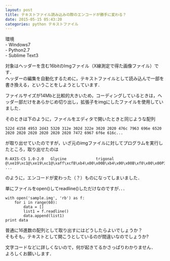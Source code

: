 ```yaml
---
layout: post
title: テキストファイル読み込みの際のエンコードが勝手に変わる？
date: 2015-05-15 05:43:20
categories: python テキストファイル
---
```

<p>環境<br>
- Windows7<br>
- Python2.7<br>
- Sublime Text3</p>

<p>対象はヘッダーを含む16bitのImgファイル（X線測定で得た画像ファイル）です．<br>
ヘッダーの編集を自動化するために，テキストファイルとして読み込んで一部を書き換える，ということをしようとしています．</p>

<p>ファイルサイズが14Mbと比較的大きいため，コーディングしているときは，ヘッダー部だけをあらかじめ切り出し，拡張子をimgにしたファイルを使用していました．</p>

<p>そのときは下のように，ファイルをエディタで開いたときと同じような配列</p>

```
522d 4158 4953 2d43 5320 312e 302d 322e 3020 2020 476c 7963 696e 6520 2020 2020 2020 2020 2020 2020 7472 6967 6f6e 616c...
```

<p>が取り出せていたのですが，いざ元のimgファイルに対してプログラムを実行したところ，取り出せたのは</p>

```
R-AXIS-CS 1.0-2.0   Glycine             trigonal    @\xe19\xc1@\xe19\xc1@\xaff\xcfB\xb4\x00\x00B\xb4\x00\x00B\xf0\x00\x00P31\x00m       ...
```

<p>のように，エンコードが変わった（？）ものになってしまいました．</p>

<p>単にファイルをopen()してreadline()しただけなのですが．．．</p>

```
with open('sample.img', 'rb') as f:
    for i in range(60):
        data = []
        list1 = f.readline()
        data.append(list1)
print data
```

<p>普通に16進数の配列として取り出すにはどうしたらよいでしょうか？<br>
そもそも，テキストとして開こうとしているのが間違いなのでしょうか?</p>

<p>文字コードなどに詳しくないので，何が起きてるかさっぱりわかりません．<br>
よろしくお願いします．</p>
